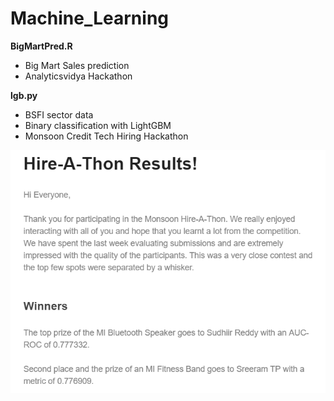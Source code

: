 # Machine_Learning

**BigMartPred.R**

- Big Mart Sales prediction 
- Analyticsvidya Hackathon

**lgb.py**
- BSFI sector data
- Binary classification with LightGBM
- Monsoon Credit Tech Hiring Hackathon
<p align="center">
  <img src="https://github.com/sudhiir43/Machine_Learning/blob/master/results.PNG">
</p>
